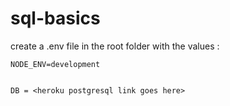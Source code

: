 # sql-basics

create a .env file in the root folder with the values :

```
NODE_ENV=development


DB = <heroku postgresql link goes here>
```

